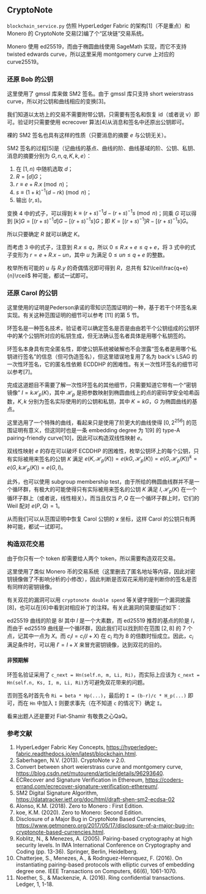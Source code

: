 ## CryptoNote

`blockchain_service.py` 仿照 HyperLedger Fabric 的架构[1]（不是重点）和 Monero 的 CryptoNote 交易[2]编了个“区块链”交易系统。

Monero 使用 ed25519，而由于椭圆曲线使用 SageMath 实现，而它不支持 twisted edwards curve，所以这里采用 montgomery curve 上对应的 curve25519。

### 还原 Bob 的公钥

这里使用了 gmssl 库来做 SM2 签名。由于 gmssl 库只支持 short weierstrass curve，所以对公钥和曲线相应的变换[3]。

我们知道以太坊上的交易不需要附带公钥，只需要有签名和恢复 id（或者说 v）即可。验证时只需要使用 ecrecover 算法[4]从消息和签名中还原出公钥即可。

裸的 SM2 签名也具有这样的性质（只要消息的摘要 $e$ 与公钥无关）。

SM2 签名的过程[5]是（记曲线的基点、曲线的阶、曲线基域的阶、公钥、私钥、消息的摘要分别为 $G,n,q,K,k,e$）：

1.  在 $[1, n)$ 中随机选取 $d$；
1. $R=[d]G$；
2. $r\equiv e+R.x \pmod n$；
3. $s\equiv (1+k)^{-1}(d-rk)\pmod n$；
4. 输出 $(r,s)$。

变换 4 中的式子，可以得到 $k\equiv (r+s)^{-1}d-(r+s)^{-1}s\pmod n$；同乘 $G$ 可以得到 $[k]G=[(r+s)^{-1}d]G-[(r+s)^{-1}s]G$；即 $K=[(r+s)^{-1}]R-[(r+s)^{-1}s]G$。

所以只要确定 $R$ 就可以确定 $K$。

而考虑 3 中的式子，注意到 $R.x\leq q$，所以 $0\leq R.x+e\leq q+e$，将 3 式中的式子变形为 $r=e+R.x-un$，其中 $u$ 为满足 $0\leq un\leq q+e$ 的整数。

枚举所有可能的 $u$ 与 $R.y$ 的奇偶情况即可得到 $R$，总共有 $2\lceil\frac{q+e}{n}\rceil$ 种可能，都试一试即可。

###  还原 Carol 的公钥

这里使用的证明是Pederson承诺的零知识范围证明的一种，基于若干个环签名来实现。有关这种范围证明的细节可以参考 [11] 的第 5 节。

环签名是一种签名技术，验证者可以确定签名是否是由由若干个公钥组成的公钥环中的某个公钥所对应的私钥生成，但无法确认签名者具体是用哪个私钥签的。

环签名本身具有完全匿名性，即使公钥系统被破解也不会泄露“签名者是用哪个私钥进行签名”的信息（但可伪造签名），但这里错误地复用了名为 back's LSAG 的一次性环签名，它的匿名性依赖 ECDDHP 的困难性。有关一次性环签名的细节可以参考[7]。

完成这道题目不需要了解一次性环签名的其他细节，只需要知道它带有一个“密钥镜像” $I=k\mathcal{H}_p(K)$，其中 $\mathcal{H}_p$ 是把参数映射到椭圆曲线上的点的密码学安全哈希函数，$K,k$ 分别为签名实际使用的的公钥和私钥，其中 $K=kG$，$G$ 为椭圆曲线的基点。

这里选用了一个特殊的曲线，看起来只是使用了阶更大的曲线使得 $[0,2^{256}]$ 的范围证明有意义，但这同时也是一条 embedding degree 为 $1$[9] 的 type-A pairing-friendly curve[10]，因此可以构造双线性映射 $e$。

双线性映射 $e$ 的存在可以破坏 ECDDHP 的困难性，枚举公钥环上的每个公钥，只有实际被用来签名的公钥 $K$ 满足 $e(K,\mathcal{H}_p(K))=e(kG,\mathcal{H}_p(K))=e(G,\mathcal{H}_p(K))^k=e(G,k\mathcal{H}_p(K))=e(G,I)$。

此外，也可以使用 subgroup membership test，由于所给的椭圆曲线群并不是一个循环群，有极大的可能使得只有实际被用来签名的公钥 $K$ 满足 $I,\mathcal{H}_p(K)$ 在一个循环子群上（或者说，线性相关）。而当且仅当 $P,Q$ 在一个循环子群上时，它们的 Weil 配对 $e(P,Q)=1$。

从而我们可以从范围证明中恢复 Carol 公钥的 $x$ 坐标，这样 Carol 的公钥只有两种可能，都试一试即可。

### 构造双花交易

由于你只有一个 token 却需要给人两个 token，所以需要构造双花交易。

这里使用了类似 Monero 币的交易系统（这里删去了匿名地址等内容，因此对密钥镜像做了不影响分析的小修改），因此判断是否双花采用的是判断你的签名是否有同样的密钥镜像。

有关双花的漏洞可以用 `cryptonote double spend` 等关键字搜到一个漏洞披露[8]，也可以在[6]中看到对相应补丁的注释。有关此漏洞的简要描述如下：

ed25519 曲线的阶是 $8l$ 其中 $l$ 是一个大素数，而 ed25519 推荐的基点的阶是 $l$，而由于 ed25519 曲线是一个循环群，因此我们可以找到阶在范围 $[2,8]$  的 $7$ 个点，记其中一点为 $X$。而 $c_iI=c_i(I+X)$ 在 $c_i$ 均为 $8$ 的倍数时恒成立。因此，$c_i$ 满足条件时，可以用 $I'=I+X$ 来冒充密钥镜像，达到双花的目的。

#### 非预期解

环签名验证采用了 `c_next = Hn(self.n, m, Li, Ri)`，而实际上应该为 `c_next = Hn(self.n, Ks, I, m, Li, Ri)`方可避免双花带来的问题。

否则签名时首先令 `Ri = beta * Hp(...)`，最后的 `I = (b-r)/c * H_p(...)` 即可，而在 `Hn` 中加入 `I` 则要求事先（在不知道 `c` 的情况下）确定 `I`。

看来出题人还是要对 Fiat-Shamir 有敬畏之心QaQ。

### 参考文献

1. HyperLedger Fabric Key Concepts, <https://hyperledger-fabric.readthedocs.io/en/latest/blockchain.html>.
2. Saberhagen, N.V. (2013). CryptoNote v 2.0.
3. Convert between short weierstrass curve and montgomery curve, <https://blog.csdn.net/mutourend/article/details/96293640>.
4. ECRecover and Signature Verification in Ethereum, <https://coders-errand.com/ecrecover-signature-verification-ethereum/>.
5. SM2 Digital Signature Algorithm, <https://datatracker.ietf.org/doc/html/draft-shen-sm2-ecdsa-02>
6. Alonso, K.M. (2018). Zero to Monero : First Edition.
7. koe, K.M. (2020). Zero to Monero: Second Edition.
8. Disclosure of a Major Bug in CryptoNote Based Currencies, <https://www.getmonero.org/2017/05/17/disclosure-of-a-major-bug-in-cryptonote-based-currencies.html>.
9. Koblitz, N., & Menezes, A. (2005). Pairing-based cryptography at high security levels. In IMA International Conference on Cryptography and Coding (pp. 13-36). Springer, Berlin, Heidelberg.
10. Chatterjee, S., Menezes, A., & Rodrıguez-Henrıquez, F. (2016). On instantiating pairing-based protocols with elliptic curves of embedding degree one. IEEE Transactions on Computers, 66(6), 1061-1070.
11. Noether, S., & Mackenzie, A. (2016). Ring confidential transactions. Ledger, 1, 1-18.
